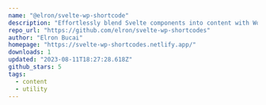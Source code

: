 ```yaml
---
name: "@elron/svelte-wp-shortcode"
description: "Effortlessly blend Svelte components into content with WordPress-inspired shortcodes. Simplify dynamic embedding with a familiar touch."
repo_url: "https://github.com/elron/svelte-wp-shortcodes"
author: "Elron Bucai"
homepage: "https://svelte-wp-shortcodes.netlify.app/"
downloads: 1
updated: "2023-08-11T18:27:28.618Z"
github_stars: 5
tags: 
  - content
  - utility
---
```


